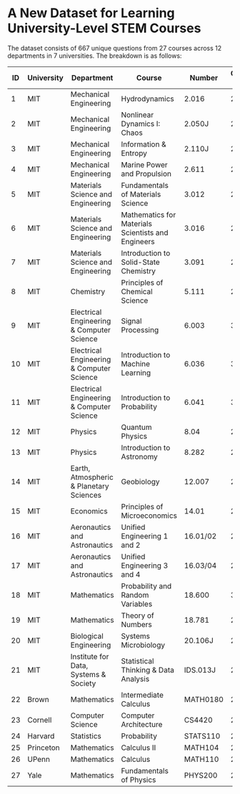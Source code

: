 # A New Dataset for Learning University-Level STEM Courses

The dataset consists of 667 unique questions from 27 courses across 12 departments in 7 universities. The breakdown is as follows:

| ID | University | Department                                | Course                                             | Number   | Question Count |
|----|------------|-------------------------------------------|----------------------------------------------------|----------|----------------|
| 1  | MIT        | Mechanical Engineering                    | Hydrodynamics                                      | 2.016    | 21             |
| 2  | MIT        | Mechanical Engineering                    | Nonlinear Dynamics I: Chaos                        | 2.050J   | 24             |
| 3  | MIT        | Mechanical Engineering                    | Information & Entropy                              | 2.110J   | 25             |
| 4  | MIT        | Mechanical Engineering                    | Marine Power and Propulsion                        | 2.611    | 27             |
| 5  | MIT        | Materials Science and Engineering         | Fundamentals of Materials Science                  | 3.012    | 25             |
| 6  | MIT        | Materials Science and Engineering         | Mathematics for Materials Scientists and Engineers | 3.016    | 25             |
| 7  | MIT        | Materials Science and Engineering         | Introduction to Solid-State Chemistry              | 3.091    | 25             |
| 8  | MIT        | Chemistry                                 | Principles of Chemical Science                     | 5.111    | 25             |
| 9  | MIT        | Electrical Engineering & Computer Science | Signal Processing                                  | 6.003    | 30             |
| 10 | MIT        | Electrical Engineering & Computer Science | Introduction to Machine Learning                   | 6.036    | 30             |
| 11 | MIT        | Electrical Engineering & Computer Science | Introduction to Probability                        | 6.041    | 30             |
| 12 | MIT        | Physics                                   | Quantum Physics                                    | 8.04     | 23             |
| 13 | MIT        | Physics                                   | Introduction to Astronomy                          | 8.282    | 20             |
| 14 | MIT        | Earth, Atmospheric & Planetary Sciences   | Geobiology                                         | 12.007   | 25             |
| 15 | MIT        | Economics                                 | Principles of Microeconomics                       | 14.01    | 29             |
| 16 | MIT        | Aeronautics and Astronautics              | Unified Engineering 1 and 2                        | 16.01/02 | 25             |
| 17 | MIT        | Aeronautics and Astronautics              | Unified Engineering 3 and 4                        | 16.03/04 | 21             |
| 18 | MIT        | Mathematics                               | Probability and Random Variables                   | 18.600   | 30             |
| 19 | MIT        | Mathematics                               | Theory of Numbers                                  | 18.781   | 20             |
| 20 | MIT        | Biological Engineering                    | Systems Microbiology                               | 20.106J  | 25             |
| 21 | MIT        | Institute for Data, Systems & Society     | Statistical Thinking & Data Analysis               | IDS.013J | 23             |
| 22 | Brown      | Mathematics                               | Intermediate Calculus                              | MATH0180 | 25             |
| 23 | Cornell    | Computer Science                          | Computer Architecture                              | CS4420   | 20             |
| 24 | Harvard    | Statistics                                | Probability                                        | STATS110 | 20             |
| 25 | Princeton  | Mathematics                               | Calculus II                                        | MATH104  | 25             |
| 26 | UPenn      | Mathematics                               | Calculus                                           | MATH110  | 24             |
| 27 | Yale       | Mathematics                               | Fundamentals of Physics                            | PHYS200  | 25             |
